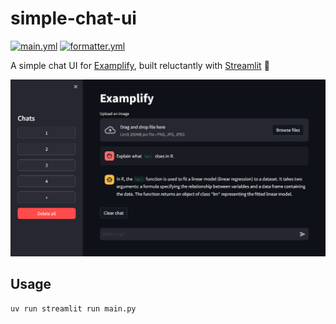 # simple-chat-ui

[![main.yml](https://github.com/winstxnhdw/simple-chat-ui/actions/workflows/main.yml/badge.svg)](https://github.com/winstxnhdw/simple-chat-ui/actions/workflows/main.yml)
[![formatter.yml](https://github.com/winstxnhdw/simple-chat-ui/actions/workflows/formatter.yml/badge.svg)](https://github.com/winstxnhdw/simple-chat-ui/actions/workflows/formatter.yml)

A simple chat UI for [Examplify](https://github.com/winstxnhdw/Examplify), built reluctantly with [Streamlit](https://streamlit.io/) 🤮

<div align="center">
    <img alt="Screenshot of the Streamlit website"
         src="resources/screenshot.png"
    />
</div>

## Usage

```bash
uv run streamlit run main.py
```
